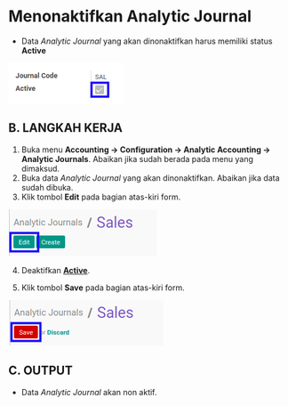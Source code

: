 # Menonaktifkan Analytic Journal

* Data *Analytic Journal* yang akan dinonaktifkan harus memiliki status **Active**

![](../../../img/analytic-journal/status-active.png)

## B. LANGKAH KERJA

1. Buka menu **Accounting -> Configuration -> Analytic Accounting -> Analytic Journals**. Abaikan jika sudah berada pada menu yang dimaksud.
2. Buka data *Analytic Journal* yang akan dinonaktifkan. Abaikan jika data sudah dibuka.
3. Klik tombol **Edit** pada bagian atas-kiri form.

![](../../../img/analytic-journal/tombol-edit.png)

4. Deaktifkan **[Active](./penjelasan.md#field-active)**.

5. Klik tombol **Save** pada bagian atas-kiri form.

![](../../../img/analytic-journal/tombol-save-modifikasi.png)

## C. OUTPUT

* Data *Analytic Journal* akan non aktif.
